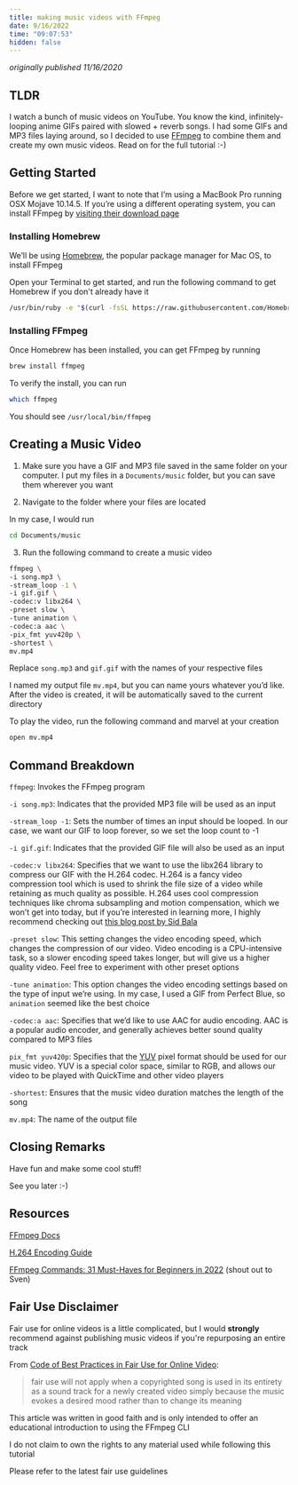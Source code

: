 ```yaml
---
title: making music videos with FFmpeg
date: 9/16/2022
time: "09:07:53"
hidden: false
---
```


_originally published 11/16/2020_

## TLDR

I watch a bunch of music videos on YouTube. You know the kind, infinitely-looping anime GIFs paired with slowed + reverb songs. I had some GIFs and MP3 files laying around, so I decided to use [FFmpeg](https://ffmpeg.org/) to combine them and create my own music videos. Read on for the full tutorial :-)

## Getting Started

Before we get started, I want to note that I’m using a MacBook Pro running OSX Mojave 10.14.5. If you’re using a different operating system, you can install FFmpeg by [visiting their download page](https://ffmpeg.org/download.html)

### Installing Homebrew

We’ll be using [Homebrew](https://brew.sh/), the popular package manager for Mac OS, to install FFmpeg

Open your Terminal to get started, and run the following command to get Homebrew if you don't already have it

```bash
/usr/bin/ruby -e "$(curl -fsSL https://raw.githubusercontent.com/Homebrew/install/master/install)"
```

### Installing FFmpeg

Once Homebrew has been installed, you can get FFmpeg by running

```bash
brew install ffmpeg
```

To verify the install, you can run

```bash
which ffmpeg
```

You should see `/usr/local/bin/ffmpeg`

## Creating a Music Video

1. Make sure you have a GIF and MP3 file saved in the same folder on your computer. I put my files in a `Documents/music` folder, but you can save them wherever you want

2. Navigate to the folder where your files are located

In my case, I would run

```bash
cd Documents/music
```

3. Run the following command to create a music video

```bash
ffmpeg \
-i song.mp3 \
-stream_loop -1 \
-i gif.gif \
-codec:v libx264 \
-preset slow \
-tune animation \
-codec:a aac \
-pix_fmt yuv420p \
-shortest \
mv.mp4
```

Replace `song.mp3` and `gif.gif` with the names of your respective files

I named my output file `mv.mp4`, but you can name yours whatever you’d like. After the video is created, it will be automatically saved to the current directory

To play the video, run the following command and marvel at your creation

```bash
open mv.mp4
```

## Command Breakdown

`ffmpeg`: Invokes the FFmpeg program

`-i song.mp3`: Indicates that the provided MP3 file will be used as an input

`-stream_loop -1`: Sets the number of times an input should be looped. In our case, we want our GIF to loop forever, so we set the loop count to -1

`-i gif.gif`: Indicates that the provided GIF file will also be used as an input

`-codec:v libx264`: Specifies that we want to use the libx264 library to compress our GIF with the H.264 codec. H.264 is a fancy video compression tool which is used to shrink the file size of a video while retaining as much quality as possible. H.264 uses cool compression techniques like chroma subsampling and motion compensation, which we won’t get into today, but if you’re interested in learning more, I highly recommend checking out [this blog post by Sid Bala](https://sidbala.com/h-264-is-magic/)

`-preset slow`: This setting changes the video encoding speed, which changes the compression of our video. Video encoding is a CPU-intensive task, so a slower encoding speed takes longer, but will give us a higher quality video. Feel free to experiment with other preset options

`-tune animation`: This option changes the video encoding settings based on the type of input we’re using. In my case, I used a GIF from Perfect Blue, so `animation` seemed like the best choice

`-codec:a aac`: Specifies that we’d like to use AAC for audio encoding. AAC is a popular audio encoder, and generally achieves better sound quality compared to MP3 files

`pix_fmt yuv420p`: Specifies that the [YUV](https://en.wikipedia.org/wiki/YUV) pixel format should be used for our music video. YUV is a special color space, similar to RGB, and allows our video to be played with QuickTime and other video players

`-shortest`: Ensures that the music video duration matches the length of the song

`mv.mp4`: The name of the output file

## Closing Remarks

Have fun and make some cool stuff!

See you later :-)

## Resources

[FFmpeg Docs](https://ffmpeg.org/ffmpeg.html)

[H.264 Encoding Guide](https://trac.ffmpeg.org/wiki/Encode/H.264)

[FFmpeg Commands: 31 Must-Haves for Beginners in 2022](https://www.videoproc.com/resource/ffmpeg-commands.htm) (shout out to Sven)

## Fair Use Disclaimer

Fair use for online videos is a little complicated, but I would **strongly** recommend against publishing music videos if you're repurposing an entire track

From [Code of Best Practices in Fair Use for Online Video](https://cmsimpact.org/code/code-best-practices-fair-use-online-video/):

> fair use will not apply when a copyrighted song is used in its entirety as a sound track for a newly created video simply because the music evokes a desired mood rather than to change its meaning

This article was written in good faith and is only intended to offer an educational introduction to using the FFmpeg CLI

I do not claim to own the rights to any material used while following this tutorial

Please refer to the latest fair use guidelines
